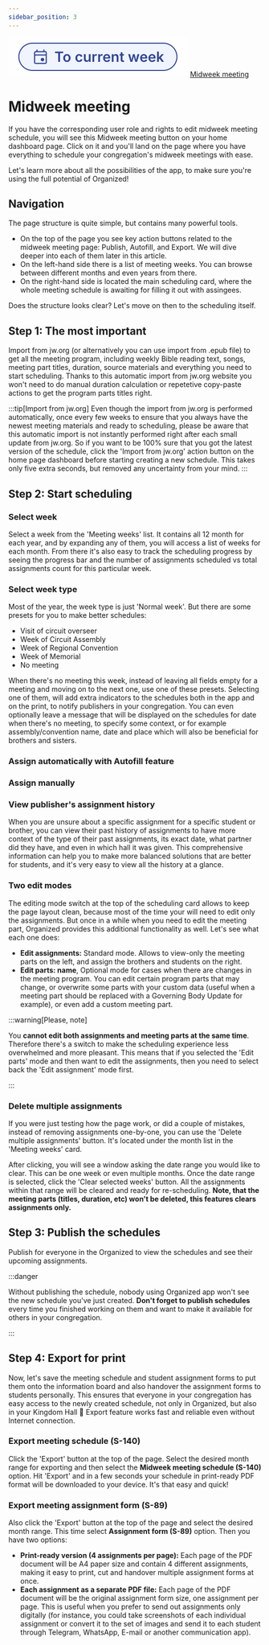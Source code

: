 ```yaml
---
sidebar_position: 3
---
```


![View meeting schedules for different weeks and get back to the current week with just one button](./img/to-current-week-organized.png)
[Midweek meeting](./midweek-meeting)

# Midweek meeting

If you have the corresponding user role and rights to edit midweek meeting schedule, you will see this Midweek meeting button on your home dashboard page. Click on it and you'll land on the page where you have everything to schedule your congregation's midweek meetings with ease.

Let's learn more about all the possibilities of the app, to make sure you're using the full potential of Organized!

## Navigation

The page structure is quite simple, but contains many powerful tools. 

* On the top of the page you see key action buttons related to the midweek meeting page: Publish, Autofill, and Export. We will dive deeper into each of them later in this article.
* On the left-hand side there is a list of meeting weeks. You can browse between different months and even years from there.
* On the right-hand side is located the main scheduling card, where the whole meeting schedule is awaiting for filling it out with assingees. 

Does the structure looks clear? Let's move on then to the scheduling itself.

## Step 1: The most important

Import from jw.org (or alternatively you can use import from .epub file) to get all the meeting program, including weekly Bible reading text, songs, meeting part titles, duration, source materials and everything you need to start scheduling. Thanks to this automatic import from jw.org website you won't need to do manual duration calculation or repetetive copy-paste actions to get the program parts titles right.

:::tip[Import from jw.org]
Even though the import from jw.org is performed automatically, once every few weeks to ensure that you always have the newest meeting materials and ready to scheduling, please be aware that this automatic import is not instantly performed right after each small update from jw.org. So if you want to be 100% sure that you got the latest version of the schedule, click the 'Import from jw.org' action button on the home page dashboard before starting creating a new schedule. This takes only five extra seconds, but removed any uncertainty from your mind.
:::

## Step 2: Start scheduling

### Select week

Select a week from the 'Meeting weeks' list. It contains all 12 month for each year, and by expanding any of them, you will access a list of weeks for each month. From there it's also easy to track the scheduling progress by seeing the progress bar and the number of assignments scheduled vs total assignments count for this particular week.

### Select week type

Most of the year, the week type is just 'Normal week'. But there are some presets for you to make better schedules:

* Visit of circuit overseer
* Week of Circuit Assembly
* Week of Regional Convention
* Week of Memorial
* No meeting

When there's no meeting this week, instead of leaving all fields empty for a meeting and moving on to the next one, use one of these presets. Selecting one of them, will add extra indicators to the schedules both in the app and on the print, to notify publishers in your congregation. You can even optionally leave a message that will be displayed on the schedules for date when there's no meeting, to specify some context, or for example assembly/convention name, date and place which will also be beneficial for brothers and sisters.

### Assign automatically with Autofill feature

### Assign manually

### View publisher's assignment history

When you are unsure about a specific assignment for a specific student or brother, you can view their past history of assignments to have more context of the type of their past assignments, its exact date, what partner did they have, and even in which hall it was given. This comprehensive information can help you to make more balanced solutions that are better for students, and it's very easy to view all the history at a glance.

### Two edit modes

The editing mode switch at the top of the scheduling card allows to keep the page layout clean, because most of the time your will need to edit only the assignments. But once in a while when you need to edit the meeting part, Organized provides this additional functionality as well. Let's see what each one does: 

* **Edit assignments:** Standard mode. Allows to view-only the meeting parts on the left, and assign the brothers and students on the right.
* **Edit parts: name**, Optional mode for cases when there are changes in the meeting program. You can edit certain program parts that may change, or overwrite some parts with your custom data (useful when a meeting part should be replaced with a Governing Body Update for example), or even add a custom meeting part.

:::warning[Please, note]

You **cannot edit both assignments and meeting parts at the same time**. Therefore there's a switch to make the scheduling experience less overwhelmed and more pleasant. This means that if you selected the 'Edit parts' mode and then want to edit the assignments, then you need to select back the 'Edit assignment' mode first.

:::

### Delete multiple assignments

If you were just testing how the page work, or did a couple of mistakes, instead of removing assignments one-by-one, you can use the 'Delete multiple assignments' button. It's located under the month list in the 'Meeting weeks' card.

After clicking, you will see a window asking the date range you would like to clear. This can be one week or even multiple months. Once the date range is selected, click the 'Clear selected weeks' button. All the assignments within that range will be cleared and ready for re-scheduling. **Note, that the meeting parts (titles, duration, etc) won't be deleted, this features clears assignments only.**

## Step 3: Publish the schedules

Publish for everyone in the Organized to view the schedules and see their upcoming assignments.

:::danger

Without publishing the schedule, nobody using Organized app won't see the new schedule you've just created. **Don't forget to publish schedules** every time you finished working on them and want to make it available for others in your congregation.

:::

## Step 4: Export for print

Now, let's save the meeting schedule and student assignment forms to put them onto the information board and also handover the assignment forms to students personally. This ensures that everyone in your congregation has easy access to the newly created schedule, not only in Organized, but also in your Kingdom Hall 🙂 Export feature works fast and reliable even without Internet connection.

### Export meeting schedule (S-140)

Click the 'Export' button at the top of the page. Select the desired month range for exporting and then select the **Midweek meeting schedule (S-140)** option. Hit 'Export' and in a few seconds your schedule in print-ready PDF format will be downloaded to your device. It's that easy and quick! 

### Export meeting assignment form (S-89)

Also click the 'Export' button at the top of the page and select the desired month range. This time select **Assignment form (S-89)** option. Then you have two options:

* **Print-ready version (4 assignments per page):** Each page of the PDF document will be A4 paper size and contain 4 different assignments, making it easy to print, cut and handover multiple assignment forms at once.
* **Each assignment as a separate PDF file:** Each page of the PDF document will be the original assignment form size, one assignment per page. This is useful when you prefer to send out assignments only digitally (for instance, you could take screenshots of each individual assignment or convert it to the set of images and send it to each student through Telegram, WhatsApp, E-mail or another communication app).